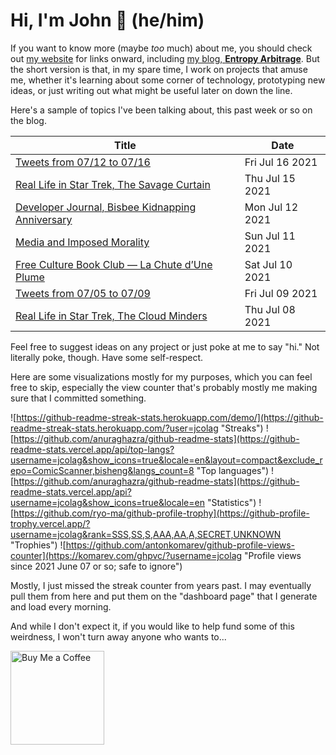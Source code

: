 # Hi, I'm John 👋 (he/him)

If you want to know more (maybe *too* much) about me, you should check out [my website](https://john.colagioia.net/) for links onward, including [my blog, **Entropy Arbitrage**](https://john.colagioia.net/blog).  But the short version is that, in my spare time, I work on projects that amuse me, whether it's learning about some corner of technology, prototyping new ideas, or just writing out what might be useful later on down the line.

Here's a sample of topics I've been talking about, this past week or so on the blog.

|Title|Date|
|-----|-------|
|[Tweets from 07/12 to 07/16](https://john.colagioia.net/blog/media/2021/07/16/week.html)|Fri Jul 16 2021|
|[Real Life in Star Trek, The Savage Curtain](https://john.colagioia.net/blog/2021/07/15/savage.html)|Thu Jul 15 2021|
|[Developer Journal, Bisbee Kidnapping Anniversary](https://john.colagioia.net/blog/2021/07/12/bisbee.html)|Mon Jul 12 2021|
|[Media and Imposed Morality](https://john.colagioia.net/blog/2021/07/11/mmedia.html)|Sun Jul 11 2021|
|[Free Culture Book Club — La Chute d’Une Plume](https://john.colagioia.net/blog/2021/07/10/plume.html)|Sat Jul 10 2021|
|[Tweets from 07/05 to 07/09](https://john.colagioia.net/blog/media/2021/07/09/week.html)|Fri Jul 09 2021|
|[Real Life in Star Trek, The Cloud Minders](https://john.colagioia.net/blog/2021/07/08/cloud.html)|Thu Jul 08 2021|

Feel free to suggest ideas on any project or just poke at me to say "hi." Not literally poke, though. Have some self-respect.

Here are some visualizations mostly for my purposes, which you can feel free to skip, especially the view counter that's probably mostly me making sure that I committed something.

![https://github-readme-streak-stats.herokuapp.com/demo/](https://github-readme-streak-stats.herokuapp.com/?user=jcolag "Streaks")
![https://github.com/anuraghazra/github-readme-stats](https://github-readme-stats.vercel.app/api/top-langs?username=jcolag&show_icons=true&locale=en&layout=compact&exclude_repo=ComicScanner,bisheng&langs_count=8 "Top languages")
![https://github.com/anuraghazra/github-readme-stats](https://github-readme-stats.vercel.app/api?username=jcolag&show_icons=true&locale=en "Statistics")
![https://github.com/ryo-ma/github-profile-trophy](https://github-profile-trophy.vercel.app/?username=jcolag&rank=SSS,SS,S,AAA,AA,A,SECRET,UNKNOWN "Trophies")
![https://github.com/antonkomarev/github-profile-views-counter](https://komarev.com/ghpvc/?username=jcolag "Profile views since 2021 June 07 or so; safe to ignore")

Mostly, I just missed the streak counter from years past.  I may eventually pull them from here and put them on the "dashboard page" that I generate and load every morning.

And while I don't expect it, if you would like to help fund some of this weirdness, I won't turn away anyone who wants to...

[<img src="https://cdn.buymeacoffee.com/buttons/v2/default-yellow.png" alt="Buy Me a Coffee" width="150px"/>](https://www.buymeacoffee.com/jcolag)
